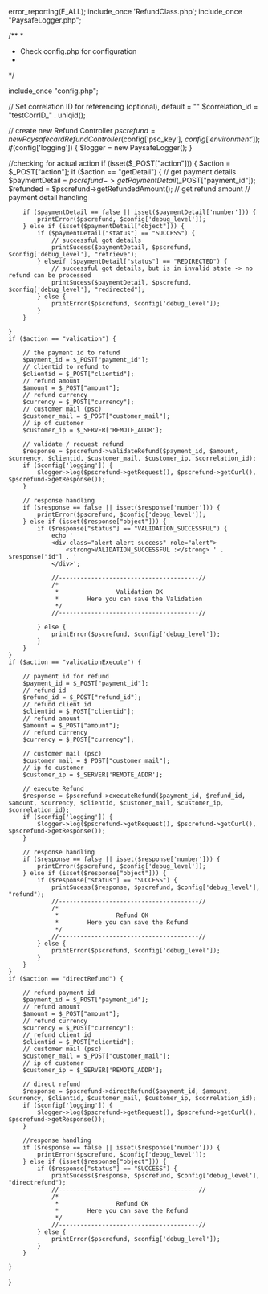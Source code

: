 error_reporting(E_ALL);
include_once 'RefundClass.php';
include_once "PaysafeLogger.php";

/**
 *
 * Check config.php for configuration
 *
 */

include_once "config.php";

// Set correlation ID for referencing (optional), default = ""
$correlation_id = "testCorrID_" . uniqid();

// create new Refund Controller
$pscrefund = new PaysafecardRefundController($config['psc_key'], $config['environment']);
if ($config['logging']) {
    $logger = new PaysafeLogger();
}

//checking for actual action
if (isset($_POST["action"])) {
    $action = $_POST["action"];
    if ($action == "getDetail") {
        // get payment details
        $paymentDetail = $pscrefund->getPaymentDetail($_POST["payment_id"]);
        $refunded      = $pscrefund->getRefundedAmount();
        // get refund amount
        // payment detail handling

        if ($paymentDetail == false || isset($paymentDetail['number'])) {
            printError($pscrefund, $config['debug_level']);
        } else if (isset($paymentDetail["object"])) {
            if ($paymentDetail["status"] == "SUCCESS") {
                // successful got details
                printSucess($paymentDetail, $pscrefund, $config['debug_level'], "retrieve");
            } elseif ($paymentDetail["status"] == "REDIRECTED") {
                // successful got details, but is in invalid state -> no refund can be processed
                printSucess($paymentDetail, $pscrefund, $config['debug_level'], "redirected");
            } else {
                printError($pscrefund, $config['debug_level']);
            }
        }

    }
    if ($action == "validation") {

        // the payment id to refund
        $payment_id = $_POST["payment_id"];
        // clientid to refund to
        $clientid = $_POST["clientid"];
        // refund amount
        $amount = $_POST["amount"];
        // refund currency
        $currency = $_POST["currency"];
        // customer mail (psc)
        $customer_mail = $_POST["customer_mail"];
        // ip of customer
        $customer_ip = $_SERVER['REMOTE_ADDR'];

        // validate / request refund
        $response = $pscrefund->validateRefund($payment_id, $amount, $currency, $clientid, $customer_mail, $customer_ip, $correlation_id);
        if ($config['logging']) {
            $logger->log($pscrefund->getRequest(), $pscrefund->getCurl(), $pscrefund->getResponse());
        }

        // response handling
        if ($response == false || isset($response['number'])) {
            printError($pscrefund, $config['debug_level']);
        } else if (isset($response["object"])) {
            if ($response["status"] == "VALIDATION_SUCCESSFUL") {
                echo '
                <div class="alert alert-success" role="alert">
                    <strong>VALIDATION_SUCCESSFUL :</strong> ' . $response["id"] . '
                </div>';

                //---------------------------------------//
                /*
                 *                Validation OK
                 *        Here you can save the Validation
                 */
                //---------------------------------------//

            } else {
                printError($pscrefund, $config['debug_level']);
            }
        }
    }
    if ($action == "validationExecute") {

        // payment id for refund
        $payment_id = $_POST["payment_id"];
        // refund id
        $refund_id = $_POST["refund_id"];
        // refund client id
        $clientid = $_POST["clientid"];
        // refund amount
        $amount = $_POST["amount"];
        // refund currency
        $currency = $_POST["currency"];

        // customer mail (psc)
        $customer_mail = $_POST["customer_mail"];
        // ip fo customer
        $customer_ip = $_SERVER['REMOTE_ADDR'];

        // execute Refund
        $response = $pscrefund->executeRefund($payment_id, $refund_id, $amount, $currency, $clientid, $customer_mail, $customer_ip, $correlation_id);
        if ($config['logging']) {
            $logger->log($pscrefund->getRequest(), $pscrefund->getCurl(), $pscrefund->getResponse());
        }

        // response handling
        if ($response == false || isset($response['number'])) {
            printError($pscrefund, $config['debug_level']);
        } else if (isset($response["object"])) {
            if ($response["status"] == "SUCCESS") {
                printSucess($response, $pscrefund, $config['debug_level'], "refund");
                //---------------------------------------//
                /*
                 *                Refund OK
                 *        Here you can save the Refund
                 */
                //---------------------------------------//
            } else {
                printError($pscrefund, $config['debug_level']);
            }
        }
    }
    if ($action == "directRefund") {

        // refund payment id
        $payment_id = $_POST["payment_id"];
        // refund amount
        $amount = $_POST["amount"];
        // refund currency
        $currency = $_POST["currency"];
        // refund client id
        $clientid = $_POST["clientid"];
        // customer mail (psc)
        $customer_mail = $_POST["customer_mail"];
        // ip of customer
        $customer_ip = $_SERVER['REMOTE_ADDR'];

        // direct refund
        $response = $pscrefund->directRefund($payment_id, $amount, $currency, $clientid, $customer_mail, $customer_ip, $correlation_id);
        if ($config['logging']) {
            $logger->log($pscrefund->getRequest(), $pscrefund->getCurl(), $pscrefund->getResponse());
        }

        //response handling
        if ($response == false || isset($response['number'])) {
            printError($pscrefund, $config['debug_level']);
        } else if (isset($response["object"])) {
            if ($response["status"] == "SUCCESS") {
                printSucess($response, $pscrefund, $config['debug_level'], "directrefund");
                //---------------------------------------//
                /*
                 *                Refund OK
                 *        Here you can save the Refund
                 */
                //---------------------------------------//
            } else {
                printError($pscrefund, $config['debug_level']);
            }
        }

    }
}
